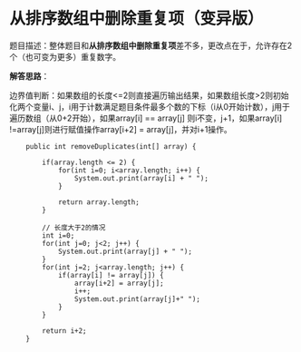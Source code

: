 # 从排序数组中删除重复项（变异版）

题目描述：整体题目和**从排序数组中删除重复项**差不多，更改点在于，允许存在2个（也可变为更多）重复数字。



**解答思路**：

边界值判断：如果数组的长度<=2则直接遍历输出结果，如果数组长度>2则初始化两个变量i、j，i用于计数满足题目条件最多个数的下标（i从0开始计数），j用于遍历数组（从0+2开始），如果array[i] == array[j] 则i不变，j+1，如果array[i] !=array[j]则进行赋值操作array[i+2] = array[j]，并对i+1操作。

```
	public int removeDuplicates(int[] array) {
        
		if(array.length <= 2) {
			for(int i=0; i<array.length; i++) {
				System.out.print(array[i] + " ");
			}
			
			return array.length;
		}
		
		// 长度大于2的情况
		int i=0;
		for(int j=0; j<2; j++) {
			System.out.print(array[j] + " ");
		}
		for(int j=2; j<array.length; j++) {
			if(array[i] != array[j]) {
				array[i+2] = array[j];
				i++;
				System.out.print(array[j]+" ");
			}
		}
		
		return i+2;
    }
```

